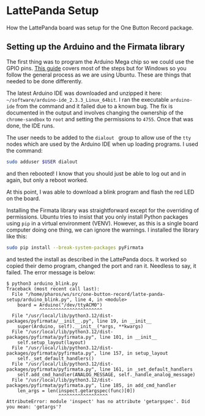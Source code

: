 # LattePanda Setup

How the LattePanda board was setup for the One Button Record package.

## Setting up the Arduino and the Firmata library

The first thing was to program the Arduino Mega chip so we could use the GPIO pins.  [This guide](http://docs.lattepanda.com/content/alpha_edition/python_arduino_bridge/#step-2) covers most of the steps but for Windows so you follow the general process as we are using Ubuntu.  These are things that needed to be  done differently.

The latest Arduino IDE was downloaded and unzipped it here: `~/software/arduino-ide_2.3.3_Linux_64bit`.  I ran the executable `arduino-ide`  from the command and it failed due to a known bug. The fix is documented in the output and involves changing the ownership of the `chrome-sandbox` to `root` and setting the permissions to `4755`.  Once that was done, the IDE runs.

The user needs to be added to the `dialout ` group to allow use of the `tty` nodes which are used by the Arduino IDE when up loading programs. I used the command:

```bash
sudo adduser $USER dialout
```

and then rebooted!  I know that you should just be able to log out and in again, but only a reboot worked.  

At this point, I was able to download a blink program and flash the red LED on the board.

Installing the Firmata library was straightforward except for the overriding of permissions.  Ubuntu tries to insist that you only install Python packages using `pip` in a virtual environment (VENV).  However, as this is a single board computer doing one thing, we can ignore the warnings.  I installed the library like this:

```bash
sudo pip install --break-system-packages pyFirmata
```

and tested the install as described in the LattePanda docs.  It worked so copied their demo program, changed the port and ran it.  Needless to say, it failed.  The error message is below:

```text
$ python3 arduino_blink.py 
Traceback (most recent call last):
  File "/home/pharos/ws/src/one-button-record/latte-panda-setup/arduino_blink.py", line 4, in <module>
    board = Arduino("/dev/ttyACM0")
            ^^^^^^^^^^^^^^^^^^^^^^^
  File "/usr/local/lib/python3.12/dist-packages/pyfirmata/__init__.py", line 19, in __init__
    super(Arduino, self).__init__(*args, **kwargs)
  File "/usr/local/lib/python3.12/dist-packages/pyfirmata/pyfirmata.py", line 101, in __init__
    self.setup_layout(layout)
  File "/usr/local/lib/python3.12/dist-packages/pyfirmata/pyfirmata.py", line 157, in setup_layout
    self._set_default_handlers()
  File "/usr/local/lib/python3.12/dist-packages/pyfirmata/pyfirmata.py", line 161, in _set_default_handlers
    self.add_cmd_handler(ANALOG_MESSAGE, self._handle_analog_message)
  File "/usr/local/lib/python3.12/dist-packages/pyfirmata/pyfirmata.py", line 185, in add_cmd_handler
    len_args = len(inspect.getargspec(func)[0])
                   ^^^^^^^^^^^^^^^^^^
AttributeError: module 'inspect' has no attribute 'getargspec'. Did you mean: 'getargs'?
```
